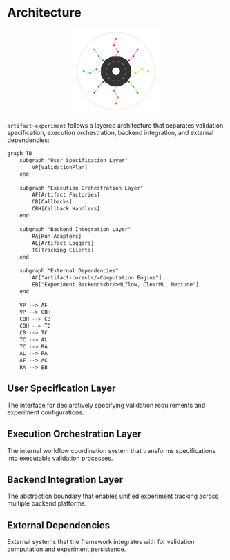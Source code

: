 # Architecture

<p align="center">
  <img src="../assets/artifact_ml_logo.svg" width="200" alt="Artifact-ML Logo">
</p>


`artifact-experiment` follows a layered architecture that separates validation specification, execution orchestration, backend integration, and external dependencies:

```mermaid
graph TB
    subgraph "User Specification Layer"
        VP[ValidationPlan]
    end
    
    subgraph "Execution Orchestration Layer"  
        AF[Artifact Factories]
        CB[Callbacks]
        CBH[Callback Handlers]
    end
    
    subgraph "Backend Integration Layer"
        RA[Run Adapters]
        AL[Artifact Loggers]
        TC[Tracking Clients]
    end
    
    subgraph "External Dependencies"
        AC["artifact-core<br/>Computation Engine"]
        EB["Experiment Backends<br/>MLflow, ClearML, Neptune"]
    end
    
    VP --> AF
    VP --> CBH
    CBH --> CB
    CBH --> TC
    CB --> TC
    TC --> AL
    TC --> RA
    AL --> RA
    AF --> AC
    RA --> EB
```

## User Specification Layer
The interface for declaratively specifying validation requirements and experiment configurations.

## Execution Orchestration Layer
The internal workflow coordination system that transforms specifications into executable validation processes.

## Backend Integration Layer
The abstraction boundary that enables unified experiment tracking across multiple backend platforms.

## External Dependencies
External systems that the framework integrates with for validation computation and experiment persistence.